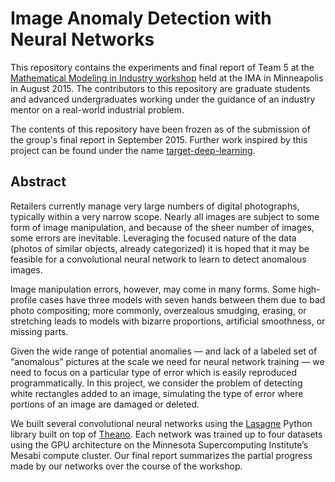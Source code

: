 # Image Anomaly Detection with Neural Networks

This repository contains the experiments and final report of Team 5 at the [Mathematical Modeling in Industry workshop](https://www.ima.umn.edu/2014-2015/MM8.5-14.15) held at the IMA in Minneapolis in August 2015. 
The contributors to this repository are graduate students and advanced undergraduates working under the guidance of an industry mentor on a real-world industrial problem.

The contents of this repository have been frozen as of the submission of the group's final report in September 2015.
Further work inspired by this project can be found under the name [target-deep-learning](https://github.com/rchurchley/target-deep-learning).

## Abstract

Retailers currently manage very large numbers of digital photographs, typically within a very narrow scope.
Nearly all images are subject to some form of image manipulation, and because of the sheer number of images, some errors are inevitable. 
Leveraging the focused nature of the data (photos of similar objects, already categorized) it is hoped that it may be feasible for a convolutional neural network to learn to detect anomalous images.

Image manipulation errors, however, may come in many forms. 
Some high-profile cases have three models with seven hands between them due to bad photo compositing; more commonly, overzealous smudging, erasing, or stretching leads to models with bizarre proportions, artificial smoothness, or missing parts.

Given the wide range of potential anomalies — and lack of a labeled set of “anomalous” pictures at the scale we need for neural network training — we need to focus on a particular type of error which is easily reproduced programmatically. 
In this project, we consider the problem of detecting white rectangles added to an image, simulating the type of error where portions of an image are damaged or deleted.

We built several convolutional neural networks using the [Lasagne](https://github.com/Lasagne/Lasagne) Python library built on top of [Theano](https://github.com/Theano/Theano).
Each network was trained up to four datasets using the GPU architecture on the Minnesota Supercomputing Institute’s Mesabi compute cluster.
Our final report summarizes the partial progress made by our networks over the course of the workshop.
